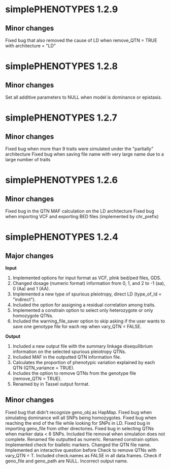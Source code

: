 # simplePHENOTYPES 1.2.9
## Minor changes
Fixed bug that also removed the cause of LD when remove_QTN = TRUE with architecture = "LD"

# simplePHENOTYPES 1.2.8
## Minor changes
Set all additive parameters to NULL when model is dominance or epistasis.

# simplePHENOTYPES 1.2.7
## Minor changes
Fixed bug when more than 9 traits were simulated under the "partially" architecture
Fixed bug when saving file name with very large name due to a large number of traits

# simplePHENOTYPES 1.2.6
## Minor changes
Fixed bug in the QTN MAF calculation on the LD architecture
Fixed bug when importing VCF and exporting BED files (implemented by chr_prefix)


# simplePHENOTYPES 1.2.4
## Major changes
**Input**
1. Implemented options for input format as VCF, plink bed/ped files, GDS.
1. Changed dosage (numeric format) information from 0, 1, and 2 to -1 (aa), 0 (Aa) and 1 (AA).
1. Implemented a new type of spurious pleiotropy, direct LD (type\_of\_ld = "indirect").
1. Included the option for assigning a residual correlation among traits.
1. Implemented a constrain option to select only heterozygote or only homozygote QTNs.
1. Included the warning\_file\_saver option to skip asking if the user wants to save one genotype file for each rep when vary\_QTN = FALSE.

**Output**
1. Included a new output file with the summary linkage disequilibrium information on the selected spurious pleiotropy QTNs.
1. Included MAF in the outputted QTN information file.
1. Calculates the proportion of phenotypic variation explained by each QTN (QTN\_variance = TRUE).
1. Includes the option to remove QTNs from the genotype file (remove_QTN = TRUE).
1. Renamed <Taxa> by <Trait> in Tassel output format.


## Minor changes

Fixed bug that didn't recognize geno\_obj as HapMap.
Fixed bug when simulating dominance will all SNPs being homozygotes.
Fixed bug when reaching the end of the file while looking for SNPs in LD.
Fixed bug in importing geno\_file from other directories.
Fixed bug in selecting QTNs when marker data < 6 SNPs.
Included file removal when simulation does not complete.
Renamed file outputted as numeric.
Renamed constrain option.
Implemented check for biallelic markers.
Changed the QTN file name.
Implemented an interactive question before Check to remove QTNs with vary\_QTN = T.
Included check.names as FALSE in all data.frames.
Check if geno\_file and geno\_path are NULL.
Incorrect output name.

